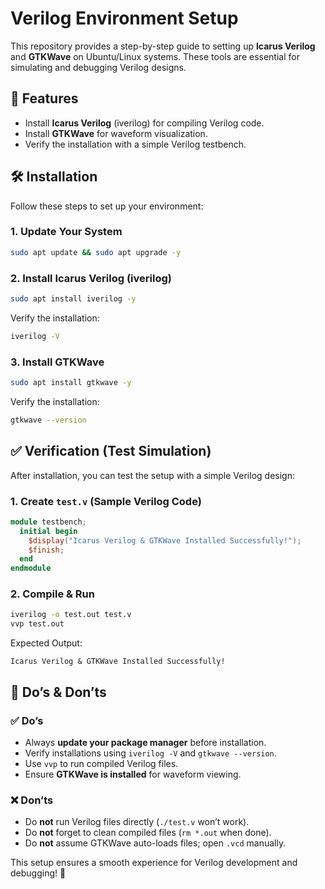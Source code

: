 # Verilog Environment Setup

This repository provides a step-by-step guide to setting up **Icarus Verilog** and **GTKWave** on Ubuntu/Linux systems. These tools are essential for simulating and debugging Verilog designs.

## 📌 Features
- Install **Icarus Verilog** (iverilog) for compiling Verilog code.
- Install **GTKWave** for waveform visualization.
- Verify the installation with a simple Verilog testbench.

## 🛠 Installation
Follow these steps to set up your environment:

### **1. Update Your System**
```sh
sudo apt update && sudo apt upgrade -y
```

### **2. Install Icarus Verilog (iverilog)**
```sh
sudo apt install iverilog -y
```
Verify the installation:
```sh
iverilog -V
```

### **3. Install GTKWave**
```sh
sudo apt install gtkwave -y
```
Verify the installation:
```sh
gtkwave --version
```

## ✅ Verification (Test Simulation)
After installation, you can test the setup with a simple Verilog design:

### **1. Create `test.v` (Sample Verilog Code)**
```verilog
module testbench;
  initial begin
    $display("Icarus Verilog & GTKWave Installed Successfully!");
    $finish;
  end
endmodule
```

### **2. Compile & Run**
```sh
iverilog -o test.out test.v
vvp test.out
```
Expected Output:
```
Icarus Verilog & GTKWave Installed Successfully!
```

## 🚀 Do’s & Don’ts
### ✅ **Do’s**
- Always **update your package manager** before installation.
- Verify installations using `iverilog -V` and `gtkwave --version`.
- Use `vvp` to run compiled Verilog files.
- Ensure **GTKWave is installed** for waveform viewing.

### ❌ **Don’ts**
- Do **not** run Verilog files directly (`./test.v` won’t work).
- Do **not** forget to clean compiled files (`rm *.out` when done).
- Do **not** assume GTKWave auto-loads files; open `.vcd` manually.


This setup ensures a smooth experience for Verilog development and debugging! 🚀
